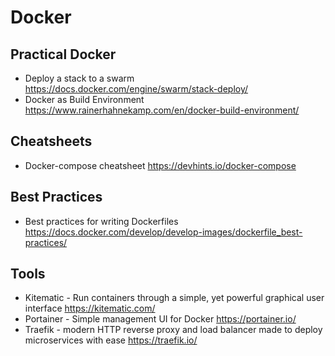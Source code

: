 # Docker

## Practical Docker

* Deploy a stack to a swarm
  https://docs.docker.com/engine/swarm/stack-deploy/
* Docker as Build Environment
  https://www.rainerhahnekamp.com/en/docker-build-environment/

## Cheatsheets

* Docker-compose cheatsheet
  https://devhints.io/docker-compose

## Best Practices

* Best practices for writing Dockerfiles
  https://docs.docker.com/develop/develop-images/dockerfile_best-practices/

## Tools

* Kitematic - Run containers through a simple, yet powerful graphical user interface
  https://kitematic.com/
* Portainer - Simple management UI for Docker
  https://portainer.io/
* Traefik - modern HTTP reverse proxy and load balancer made to deploy microservices with ease
  https://traefik.io/
